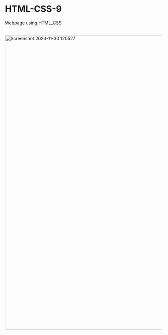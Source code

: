 # HTML-CSS-9
Webpage using HTML_CSS

<br>

<img width="943" alt="Screenshot 2023-11-30 120527" src="https://github.com/kuuunnjj/HTML-CSS-9/assets/127201867/de5b55ad-4029-44e5-8996-136a6ace6543">



